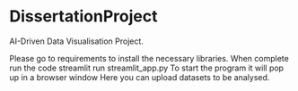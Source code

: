 # DissertationProject
AI-Driven Data Visualisation Project.

Please go to requirements to install the necessary libraries.
When complete run the code
streamlit run streamlit_app.py
To start the program it will pop up in a browser window
Here you can upload datasets to be analysed.